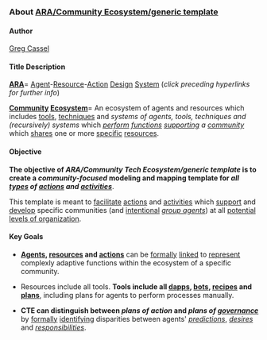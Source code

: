 ### About [ARA/Community Ecosystem/generic template](https://docs.google.com/drawings/d/1BCJOT5z5kjfE3w95awz2ICpta8meJ4lioyUVOJq3CLo/edit?usp=sharing)

#### Author
[Greg Cassel](https://github.com/gcassel/Essays/blob/master/authors-profile_greg-cassel.md)

#### Title Description

**[ARA](https://github.com/gcassel/Agent-Resource-Action-Design-System/blob/master/README.md)**= [Agent](https://github.com/gcassel/Modular-Organization-Terminology/blob/master/terms/agent.md)-[Resource](https://github.com/gcassel/Modular-Organization-Terminology/blob/master/terms/resource.md)-[Action](https://github.com/gcassel/Modular-Organization-Terminology/blob/master/terms/action.md) [Design](https://github.com/gcassel/Modular-Organization-Terminology/blob/master/terms/design.md) [System](https://github.com/gcassel/Modular-Organization-Terminology/blob/master/terms/system.md)  (*click preceding hyperlinks for further info*)

**[Community](https://github.com/gcassel/Modular-Organization-Terminology/blob/master/terms/community.md) [Ecosystem](https://github.com/gcassel/Modular-Organization-Terminology/blob/master/compound-terms/ecosystem.md)**= An ecosystem of agents and resources which includes [tools](https://github.com/gcassel/Modular-Organization-Terminology/blob/master/terms/tool.md), [techniques](https://github.com/gcassel/Modular-Organization-Terminology/blob/master/terms/technique.md) and *systems of agents, tools, techniques and (recursively) systems* which *[perform](https://github.com/gcassel/Modular-Organization-Terminology/blob/master/terms/perform.md) [functions](https://github.com/gcassel/Modular-Organization-Terminology/blob/master/terms/function.md) [supporting](https://github.com/gcassel/Modular-Organization-Terminology/blob/master/terms/support.md) a [community](https://github.com/gcassel/Modular-Organization-Terminology/blob/master/terms/community.md)* which [shares](https://github.com/gcassel/Modular-Organization-Terminology/blob/master/terms/common.md) one or more [specific](https://github.com/gcassel/Modular-Organization-Terminology/blob/master/terms/specific.md) [resources](https://github.com/gcassel/Modular-Organization-Terminology/blob/master/terms/resource.md).

#### Objective

**The objective of *ARA/Community Tech Ecosystem/generic template* is to create a *community-focused* modeling and mapping template for *all [types](https://github.com/gcassel/Modular-Organization-Terminology/blob/master/terms/type.md) of [actions](https://github.com/gcassel/Modular-Organization-Terminology/blob/master/terms/action.md) and [activities](https://github.com/gcassel/Modular-Organization-Terminology/blob/master/terms/activity.md)***.  

This template is meant to [facilitate](https://github.com/gcassel/Modular-Organization-Terminology/blob/master/terms/facilitate.md) [actions](https://github.com/gcassel/Modular-Organization-Terminology/blob/master/terms/action.md) and [activities](https://github.com/gcassel/Modular-Organization-Terminology/blob/master/terms/activity.md) which [support](https://github.com/gcassel/Modular-Organization-Terminology/blob/master/terms/support.md) and [develop](https://github.com/gcassel/Modular-Organization-Terminology/blob/master/terms/develop.md) specific communities (and [intentional](https://github.com/gcassel/Modular-Organization-Terminology/blob/master/terms/intention.md) *[group agents](https://github.com/gcassel/Modular-Organization-Terminology/blob/master/compound-terms/group-agent.md)*) at all [potential](https://github.com/gcassel/Modular-Organization-Terminology/blob/master/terms/potential.md) [levels of organization](https://github.com/gcassel/Modular-Organization-Terminology/blob/master/compound-terms/level-of-organization.md).

#### Key Goals

*  **[Agents](https://github.com/gcassel/Modular-Organization-Terminology/blob/master/terms/agent.md), [resources](https://github.com/gcassel/Modular-Organization-Terminology/blob/master/terms/resource.md) and [actions](https://github.com/gcassel/Modular-Organization-Terminology/blob/master/terms/action.md)** can be [formally](https://github.com/gcassel/Modular-Organization-Terminology/blob/master/terms/formal.md) [linked](https://github.com/gcassel/Modular-Organization-Terminology/blob/master/terms/link.md) to [represent](https://github.com/gcassel/Modular-Organization-Terminology/blob/master/terms/representation.md) complexly adaptive functions within the ecosystem of a specific community.

* Resources include all tools.  **Tools include all [dapps](https://github.com/gcassel/Modular-Organization-Terminology/blob/master/compound-terms/dapp.md), [bots](https://github.com/gcassel/Modular-Organization-Terminology/blob/master/terms/bot.md), [recipes](https://github.com/gcassel/Modular-Organization-Terminology/blob/master/terms/recipe.md) and [plans](https://github.com/gcassel/Modular-Organization-Terminology/blob/master/terms/plan.md)**, including plans for agents to perform processes manually.

*  **CTE can distinguish between *plans of action* and *plans of [governance](https://github.com/gcassel/Modular-Organization-Terminology/blob/master/terms/govern.md)*** by [formally](https://github.com/gcassel/Modular-Organization-Terminology/blob/master/terms/form.md) [identifying](https://github.com/gcassel/Modular-Organization-Terminology/blob/master/terms/identify.md) disparities between agents' *[predictions](https://github.com/gcassel/Modular-Organization-Terminology/blob/master/terms/predict.md)*, *[desires](https://github.com/gcassel/Modular-Organization-Terminology/blob/master/terms/goal.md)* and *[responsibilities](https://github.com/gcassel/Modular-Organization-Terminology/blob/master/terms/responsibility.md)*. 





